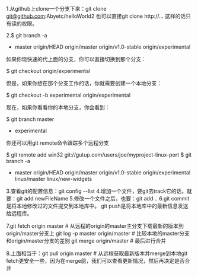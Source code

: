 1.从github上clone一个分支下来：git clone git@github.com:Abyetc/helloWorld2
  也可以直接git clone http://... 这样的话只有读的权限。

2.$ git branch -a
* master
  origin/HEAD
  origin/master
  origin/v1.0-stable
  origin/experimental

如果你现快速的代上面的分支，你可以直接切换到那个分支：

$ git checkout origin/experimental

但是，如果你想在那个分支工作的话，你就需要创建一个本地分支：

$ git checkout -b experimental origin/experimental

现在，如果你看看你的本地分支，你会看到：

$ git branch
  master
* experimental

你还可以用git remote命令跟踪多个远程分支

$ git remote add win32 git://gutup.com/users/joe/myproject-linux-port
$ git branch -a
* master
  origin/HEAD
  origin/master
  origin/v1.0-stable
  origin/experimental
  linux/master
  linux/new-widgets


3.查看git的配置信息：git config --list
4.增加一个文件，要git去track它的话，就要：git add newFileName
5.修改一个文件之后，也要：git add ..
6.git commit是将本地修改过的文件提交到本地库中。
  git push是将本地库中的最新信息发送给远程库。

7.git fetch origin master		# 从远程的origin的master主分支下载最新的版本到origin/master分支上
  git log -p master origin/master	# 比较本地的master分支和origin/master分支的差别
  git merge origin/master		# 最后进行合并

8.上面相当于：git pull origin master	# 从远程获取最新版本并merge到本地git fetch更安全一些，因为在merge前，我们可以查看更新情况，然后再决定是否合并

